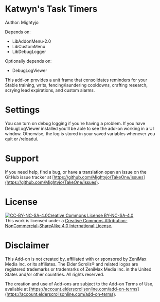 # Katwyn's Task Timers
Author: Mightyjo

Depends on: 
- LibAddonMenu-2.0 
- LibCustomMenu 
- LibDebugLogger

Optionally depends on:
- DebugLogViewer

This add-on provides a unit frame that consolidates reminders for your Stable training, writs, fencing/laundering cooldowns, crafting research, scrying lead expirations, and custom alarms.

# Settings
You can turn on debug logging if you're having a problem. If you have DebugLogViewer installed you'll be able to see the add-on working in a UI window. Otherwise, the log is stored in your saved variables whenever you quit or /reloadui.

# Support
If you need help, find a bug, or have a translation open an issue on the GitHub issue tracker at [https://github.com/Mightyjo/TakeOne/issues](https://github.com/Mightyjo/TakeOne/issues).

# License
[![CC-BY-NC-SA-4.0Creative Commons License BY-NC-SA-4.0](https://i.creativecommons.org/l/by-nc-sa/4.0/88x31.png "Creative Commons License BY-NC-SA-4.0")](http://creativecommons.org/licenses/by-nc-sa/4.0/)  
This work is licensed under a [Creative Commons Attribution-NonCommercial-ShareAlike 4.0 International License](http://creativecommons.org/licenses/by-nc-sa/4.0/).

# Disclaimer
This Add-on is not created by, affiliated with or sponsored by ZeniMax Media Inc. or its affiliates. The Elder Scrolls® and related logos are registered trademarks or trademarks of ZeniMax Media Inc. in the United States and/or other countries. All rights reserved.

The creation and use of Add-ons are subject to the Add-on Terms of Use, available at [https://account.elderscrollsonline.com/add-on-terms](https://account.elderscrollsonline.com/add-on-terms).